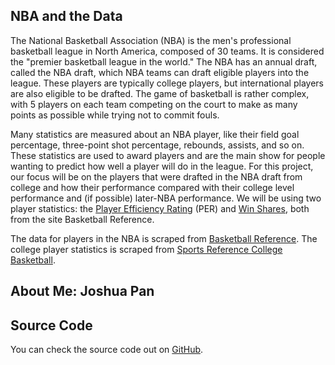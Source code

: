 ## NBA and the Data

The National Basketball Association (NBA) is the men's professional basketball league in North America, composed of 30 teams. It is considered the "premier basketball league in the world." The NBA has an annual draft, called the NBA draft, which NBA teams can draft eligible players into the league. These players are typically college players, but international players are also eligible to be drafted. The game of basketball is rather complex, with 5 players on each team competing on the court to make as many points as possible while trying not to commit fouls.

Many statistics are measured about an NBA player, like their field goal percentage, three-point shot percentage, rebounds, assists, and so on. These statistics are used to award players and are the main show for people wanting to predict how well a player will do in the league. For this project, our focus will be on the players that were drafted in the NBA draft from college and how their performance compared with their college level performance and (if possible) later-NBA performance. We will be using two player statistics: the [Player Efficiency Rating](https://www.basketball-reference.com/about/per.html) (PER) and [Win Shares](https://www.basketball-reference.com/about/ws.html), both from the site Basketball Reference.

The data for players in the NBA is scraped from [Basketball Reference](https://www.basketball-reference.com). The college player statistics is scraped from [Sports Reference College Basketball](https://www.sports-reference.com/cbb/).

## About Me: Joshua Pan

## Source Code

You can check the source code out on [GitHub](https://github.com/lonerz/gov1005-final-project).
